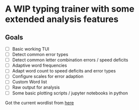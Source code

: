 # A WIP typing trainer with some extended analysis features

## Goals
- [ ] Basic working TUI
- [ ] Detect common error types
- [ ] Detect common letter combination errors / speed deficits
- [ ] Adaptive word frequencies
- [ ] Adapt word count to speed deficits and error types
- [ ] Configure scales for error adaption
- [ ] Custom Word list
- [ ] Raw output for analysis
- [ ] Some basic plotting scripts / jupyter notebooks in python

Got the current wordlist from [here](https://gist.githubusercontent.com/deekayen/4148741/raw/98d35708fa344717d8eee15d11987de6c8e26d7d/1-1000.txt)
